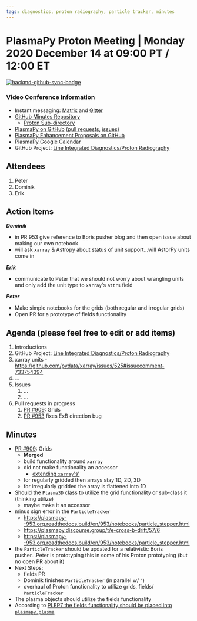 ```yaml
---
tags: diagnostics, proton radiography, particle tracker, minutes
---
```


# PlasmaPy Proton Meeting | Monday 2020 December 14 at 09:00 PT / 12:00 ET

[![hackmd-github-sync-badge](https://hackmd.io/2IHBQXEuTdGaj7rrIh8HWw/badge)](https://hackmd.io/2IHBQXEuTdGaj7rrIh8HWw)

### Video Conference Information
* Instant messaging: [Matrix](https://element.im/app/#/room/#plasmapy:openastronomy.org) and [Gitter](https://gitter.im/PlasmaPy/Lobby)
* [GitHub Minutes Repository](https://github.com/PlasmaPy/plasmapy-meeting-notes)
    * [Proton Sub-directory](https://github.com/PlasmaPy/plasmapy-meeting-notes/tree/master/proton_2020-present)
* [PlasmaPy on GitHub](https://github.com/PlasmaPy/plasmapy) ([pull requests](https://github.com/PlasmaPy/plasmapy/pulls), [issues](https://github.com/PlasmaPy/plasmapy/issues))
* [PlasmaPy Enhancement Proposals on GitHub](https://github.com/PlasmaPy/PlasmaPy-PLEPs)
* [PlasmaPy Google Calendar](https://calendar.google.com/calendar?cid=bzVsb3ZkcW0zaWxsam00ZTlrMDd2cmw5bWdAZ3JvdXAuY2FsZW5kYXIuZ29vZ2xlLmNvbQ)
* GitHub Project: [Line Integrated Diagnostics/Proton Radiography](https://github.com/PlasmaPy/PlasmaPy/projects/21)

## Attendees

1. Peter
2. Dominik
3. Erik

## Action Items

***Dominik***
* in PR 953 give reference to Boris pusher blog and then open issue about making our own notebook
* will ask `xarray` & Astropy about status of unit support...will AstorPy units come in

***Erik***
* communicate to Peter that we should not worry about wrangling units and only add the unit type to `xarray`'s `attrs` field

***Peter***
* Make simple notebooks for the grids (both regular and irregular grids)
* Open PR for a prototype of fields functionality

## Agenda (please feel free to edit or add items)

1. Introductions
2. GitHub Project: [Line Integrated Diagnostics/Proton Radiography](https://github.com/PlasmaPy/PlasmaPy/projects/21)
3. xarray units - https://github.com/pydata/xarray/issues/525#issuecomment-733754394
4. ...
5. Issues
    1. ...
    2. ...
6. Pull requests in progress 
    1. [PR #909](https://gituhb.com/PlasmaPy/PlasmaPy/pull/909): Grids
    2. [PR #953](https://github.com/PlasmaPy/PlasmaPy/pull/953) fixes ExB direction bug

## Minutes

* [PR #909](https://gituhb.com/PlasmaPy/PlasmaPy/pull/909): Grids
    * **Merged**
    * build functionality around `xarray`
    * did not make functionality an accessor
        * [extending `xarray`'s'](http://xarray.pydata.org/en/stable/internals.html?highlight=inheritance#extending-xarray)
    * for regularly gridded then arrays stay 1D, 2D, 3D
    * for irregularly gridded the array is flattened into 1D
* Should the `Plasma3D` class to utilize the grid functionality or sub-class it (thinking utilize)
    * maybe make it an accessor
* minus sign error in the `ParticleTracker`
    * https://plasmapy--953.org.readthedocs.build/en/953/notebooks/particle_stepper.html
    * https://plasmapy.discourse.group/t/e-cross-b-drift/57/6
    * https://plasmapy--953.org.readthedocs.build/en/953/notebooks/particle_stepper.html
* the `ParticleTracker` should be updated for a relativistic Boris pusher...Peter is prototyping this in some of his Proton prototyping (but no open PR about it)
* Next Steps:
    * fields PR
    * Dominik finishes `ParticleTracker` (in parallel w/ ^)
    * overhaul of Proton functionality to utilize grids, fields/ `ParticleTracker`
* The plasma objects should utilize the fields functionality
* According to [PLEP7 the fields functionality should be placed into `plasmapy.plasma`](https://github.com/PlasmaPy/PlasmaPy-PLEPs/blob/master/PLEP-0007.rst#plasma)

